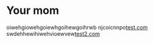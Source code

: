 # Your mom

oiwehgiowehgoiewhgoihewgoihrwb njcoicnnpo[test.com](test-website)
swdehhewihiwehvioewvew[test2.com](second-test-website)